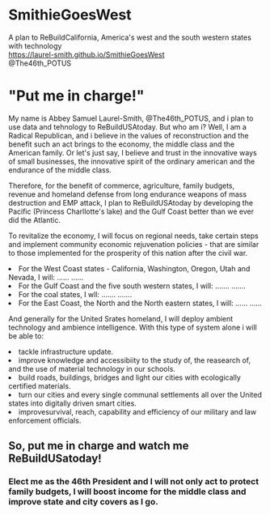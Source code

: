 # SmithieGoesWest

A plan to ReBuildCalifornia, America's west and the south western states with technology</br>
https://laurel-smith.github.io/SmithieGoesWest</br>
@The46th_POTUS

<h1>"Put me in charge!"</h1>

My name is Abbey Samuel Laurel-Smith, @The46th_POTUS, and i plan to use data and tehnology to ReBuildUSAtoday. But who am i? Well, I am a Radical Republican, and i believe in the values of reconstruction and the benefit such an act brings to the economy, the middle class and the American family. Or let's just say, I believe and trust in the innovative ways of small businesses, the innovative spirit of the ordinary american and the endurance of the middle class.

Therefore, for the benefit of commerce, agriculture, family budgets, revenue and homeland defense from long endurance weapons of mass destruction and EMP attack, I plan to ReBuildUSAtoday by developing the Pacific (Princess Charllotte's lake) and the Gulf Coast better than we ever did the Atlantic.

To revitalize the economy, I will focus on regional needs, take certain steps and implement community economic rejuvenation policies - that are similar to those implemented for the prosperity of this nation after the civil war.

<li>For the West Coast states - California, Washington, Oregon, Utah and Nevada, I will: ...... ......</li>

<li>For the Gulf Coast and the five south western states, I will: ....... .......</li>

<li>For the coal states, I wll: ....... .......</li>

<li>For the East Coast, the North and the North eastern states, I will: ...... ......</li></p>

And generally for the United Srates homeland, I will deploy ambient technology and ambience intelligence. With this type of system alone i will be able to:

<li>tackle infrastructure update.</li>
<li>improve knowledge and accessibiity to the study of, the reasearch of, and the use of material technology in our schools.</li>
<li>build roads, buildings, bridges and light our cities with ecologically certified materials.</li>
<li>turn our cities and every single communal settlements all over the United states into digitally driven smart cities.</li>
<li>improvesurvival, reach, capability and efficiency of our military and law enforcement officials.</li></p>

<p><b><h2>So, put me in charge and watch me ReBuildUSatoday!</h2></b></p>

<p><b><h3>Elect me as the 46th President and I will not only act to protect family budgets, I will boost income for the middle class and improve state and city covers as I go.</h3></b></p>
